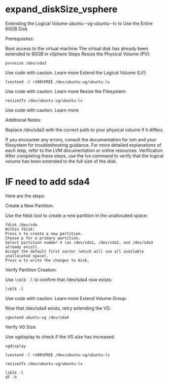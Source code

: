 # expand_diskSize_vsphere

Extending the Logical Volume ubuntu--vg-ubuntu--lv to Use the Entire 60GB Disk

Prerequisites:

Root access to the virtual machine
The virtual disk has already been extended to 60GB in vSphere
Steps
Resize the Physical Volume (PV):

```
pvresize /dev/sda3
```
Use code with caution. Learn more
Extend the Logical Volume (LV):

```
lvextend -l +100%FREE /dev/ubuntu-vg/ubuntu-lv
```

Use code with caution. Learn more
Resize the Filesystem:

```
resize2fs /dev/ubuntu-vg/ubuntu-lv
```
Use code with caution. Learn more

Additional Notes:

Replace /dev/sda3 with the correct path to your physical volume if it differs.

If you encounter any errors, consult the documentation for lvm and your filesystem for troubleshooting guidance.
For more detailed explanations of each step, refer to the LVM documentation or online resources.
Verification
After completing these steps, use the lvs command to verify that the logical volume has been extended to the full size of the disk. 



# IF need to add sda4

Here are the steps:

Create a New Partition:

Use the fdisk tool to create a new partition in the unallocated space:
```
fdisk /dev/sda
Within fdisk:
Press n to create a new partition.
Choose p for a primary partition.
Select partition number 4 (as /dev/sda1, /dev/sda2, and /dev/sda3 already exist).
Accept the default first sector (which will use all available unallocated space).
Press w to write the changes to disk.
```
Verify Partition Creation:

Use `lsblk -l` to confirm that /dev/sda4 now exists:

```
lsblk -l
```

Use code with caution. Learn more
Extend Volume Group:

Now that /dev/sda4 exists, retry extending the VG:
```
vgextend ubuntu-vg /dev/sda4
```
Verify VG Size:

Use vgdisplay to check if the VG size has increased:
```
vgdisplay
```

```
lvextend -l +100%FREE /dev/ubuntu-vg/ubuntu-lv
```

```
resize2fs /dev/ubuntu-vg/ubuntu-lv
```

```
lsblk -l
df -h
```
